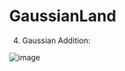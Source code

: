 # GaussianLand



04. Gaussian Addition:

![image](https://github.com/BuildThingsWithPKR/GaussianLand/assets/157862225/6fe26488-9e13-413d-91ad-5bf339c5b416)

